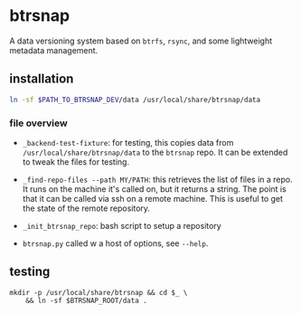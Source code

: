# btrsnap

A data versioning system based on `btrfs`, `rsync`, and some lightweight metadata management.

## installation

```bash
ln -sf $PATH_TO_BTRSNAP_DEV/data /usr/local/share/btrsnap/data
```

### file overview

* `_backend-test-fixture`: for testing, this copies data from `/usr/local/share/btrsnap/data` to the `btrsnap` repo. It can be extended to tweak the files for testing.

* `_find-repo-files --path MY/PATH`: this retrieves the list of files in a repo. It runs on the machine it's called on, but it returns a string. The point is that it can be called via ssh on a remote machine. This is useful to get the state of the remote repository.

* `_init_btrsnap_repo`: bash script to setup a repository

* `btrsnap.py` called w a host of options, see `--help`.

## testing

```
mkdir -p /usr/local/share/btrsnap && cd $_ \
    && ln -sf $BTRSNAP_ROOT/data .
```

<!-- done -->
